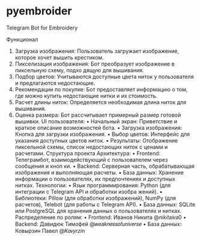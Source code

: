 # pyembroider
Telegram Bot for Embroidery

Функционал
 1. Загрузка изображения: Пользователь загружает изображение, которое хочет вышить
 крестиком.
 2. Пикселизация изображения: Бот преобразует изображение в пиксельную схему, подхо
 дящую для вышивания.
 3. Подбор цветов: Учитываются доступные цвета ниток у пользователя и предлагаются
 недостающие.
 4. Рекомендации по покупке: Бот предоставляет информацию о том, где можно купить
 недостающие нитки и их стоимость.
 5. Расчет длины ниток: Определяется необходимая длина ниток для вышивания.
 6. Оценка размера: Бот рассчитывает примерный размер готовой вышивки.
 UI пользователя:
 • Начальный экран: Приветствие и краткое описание возможностей бота.
 • Загрузка изображения: Кнопка для загрузки изображения.
 • Выбор цветов: Интерфейс для указания доступных цветов ниток.
 • Результаты: Отображение пиксельной схемы, список недостающих ниток с ценами и
 расчетами.
 Структура проекта
 Архитектура:
 • Frontend: Телеграмбот, взаимодействующий с пользователем через сообщения и кноп
 ки.
 • Backend: Серверная часть, обрабатывающая изображения и выполняющая расчеты.
 • База данных: Хранение информации о пользователях, их предпочтениях и доступных
 нитках.
 Технологии:
 • Язык программирования: Python (для интеграции с Telegram API и обработки изобра
 жений).
 • Библиотеки: Pillow (для обработки изображений), NumPy (для расчетов), Telebot (для
 работы с Telegram API).
 • База данных: SQLite или PostgreSQL для хранения данных о пользователях и нитках.
 Распределение по ролям:
 • Frontend: Иванов Никита @𝑛𝑖𝑘𝑖𝑡𝑎𝑖𝑣𝑎0
 • Backend: Давидюк Тимофей @𝑤𝑒𝑎𝑘𝑛𝑒𝑠𝑠𝑜𝑓𝑢𝑛𝑖𝑣𝑒𝑟𝑠𝑒
 • База данных: Ковырзин Павел @𝐾𝑜𝑣𝑦𝑟𝑧𝑖n
